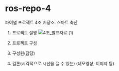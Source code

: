 # ros-repo-4
파이널 프로젝트 4조 저장소. 스마트 축산


1. 프로젝트 설명
![4조_발표자료 (1)](https://github.com/addinedu-ros-4th/ros-repo-4/assets/132053839/0261e34c-f741-44e6-b5c9-ab74e7f7727a)

3. 프로젝트 구성
4. 구성원(담당)
5. 결론(시각적으로 시선을 끌 수 있는) (데모영상, 이미지 등)
